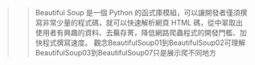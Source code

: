 >>Beautiful Soup 是一個 Python 的函式庫模組，可以讓開發者僅須撰寫非常少量的程式碼，就可以快速解析網頁 HTML 碼，從中翠取出使用者有興趣的資料、去蕪存菁，降低網路爬蟲程式的開發門檻、加快程式撰寫速度。
>>觀念BeautifulSoup01到BeautifulSoup02可理解
>>BeautifulSoup03到BeautifulSoup07只是展示爬不同地方